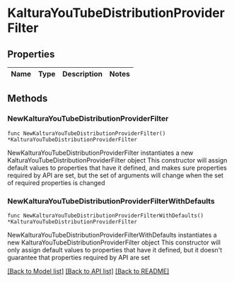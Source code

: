 # KalturaYouTubeDistributionProviderFilter

## Properties

Name | Type | Description | Notes
------------ | ------------- | ------------- | -------------

## Methods

### NewKalturaYouTubeDistributionProviderFilter

`func NewKalturaYouTubeDistributionProviderFilter() *KalturaYouTubeDistributionProviderFilter`

NewKalturaYouTubeDistributionProviderFilter instantiates a new KalturaYouTubeDistributionProviderFilter object
This constructor will assign default values to properties that have it defined,
and makes sure properties required by API are set, but the set of arguments
will change when the set of required properties is changed

### NewKalturaYouTubeDistributionProviderFilterWithDefaults

`func NewKalturaYouTubeDistributionProviderFilterWithDefaults() *KalturaYouTubeDistributionProviderFilter`

NewKalturaYouTubeDistributionProviderFilterWithDefaults instantiates a new KalturaYouTubeDistributionProviderFilter object
This constructor will only assign default values to properties that have it defined,
but it doesn't guarantee that properties required by API are set


[[Back to Model list]](../README.md#documentation-for-models) [[Back to API list]](../README.md#documentation-for-api-endpoints) [[Back to README]](../README.md)


